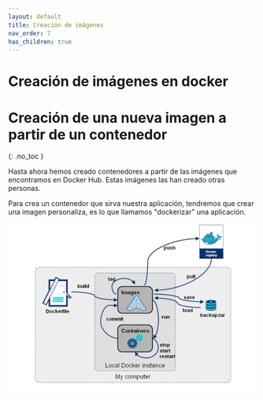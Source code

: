 ```yaml
---
layout: default
title: Creación de imágenes
nav_order: 7
has_children: true
---
```

# Creación de imágenes en docker

# Creación de una nueva imagen a partir de un contenedor
{: .no_toc }

Hasta ahora hemos creado contenedores a partir de las imágenes que encontramos en Docker Hub. Estas imágenes las han creado otras personas.

Para crea un contenedor que sirva nuestra aplicación, tendremos que crear una imagen personaliza, es lo que llamamos "dockerizar" una aplicación.

![docker](img/build.png)

